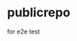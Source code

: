 # publicrepo
for e2e test







































































































































































































































































































































































































































































































































































































































































































































































































































































































































































































































































































































































































































































































































































































































































































































































































































































































































































































































































































































































































































































































































































































































































































































































































































































































































































































































































































































































































































































































































































































































































































































































































































































































































































































































































































































































































































































































































































































































































































































































































































































































































































































































































































































































































































































































































































































































































































































































































































































